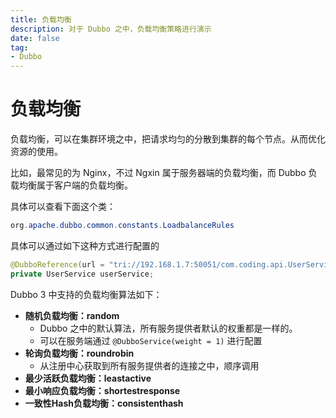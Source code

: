 ```yaml
---
title: 负载均衡
description: 对于 Dubbo 之中，负载均衡策略进行演示
date: false
tag:
- Dubbo
---
```


# 负载均衡

负载均衡，可以在集群环境之中，把请求均匀的分散到集群的每个节点。从而优化资源的使用。

比如，最常见的为 Nginx，不过 Ngxin 属于服务器端的负载均衡，而 Dubbo 负载均衡属于客户端的负载均衡。

具体可以查看下面这个类：

```java
org.apache.dubbo.common.constants.LoadbalanceRules
```

具体可以通过如下这种方式进行配置的

```java
@DubboReference(url = "tri://192.168.1.7:50051/com.coding.api.UserService", loadbalance = LoadbalanceRules.RANDOM)
private UserService userService;
```

Dubbo 3 中支持的负载均衡算法如下：

- **随机负载均衡：random**
  - Dubbo 之中的默认算法，所有服务提供者默认的权重都是一样的。
  - 可以在服务端通过 `@DubboService(weight = 1)` 进行配置
- **轮询负载均衡：roundrobin**
  - 从注册中心获取到所有服务提供者的连接之中，顺序调用
- **最少活跃负载均衡：leastactive**
- **最小响应负载均衡：shortestresponse**
- **一致性Hash负载均衡：consistenthash**



